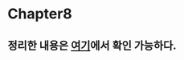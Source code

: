 # Chapter8
## 정리한 내용은 [여기](https://github.com/TeamCrazyPerformance/StupidAlgorithm/blob/master/%ED%95%A8%ED%83%9C%EC%98%81/Chapter8/README.md)에서 확인 가능하다.
